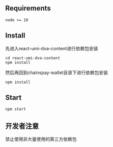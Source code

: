 ## Requirements
```shell
node >= 10
```
## Install
先进入react-umi-dva-content进行依赖包安装
```shell
cd react-umi-dva-content
npm install
```
然后再回到chainspay-wallet目录下进行依赖包安装
```shell
npm install
```
## Start
```shell
npm start
```
## 开发者注意
禁止使用非大量使用的第三方依赖包
